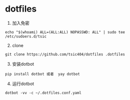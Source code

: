 # dotfiles

1. 加入免密
```
echo "$(whoami) ALL=(ALL:ALL) NOPASSWD: ALL" | sudo tee /etc/sudoers.d/tsic
```
2. clone
```
git clone https://github.com/tsic404/dotfiles .dotfiles
```
3. 安装dotbot
```
pip install dotbot 或者  yay dotbot
```
4. 运行dotbot
```
dotbot -vv -c ~/.dotfiles.conf.yaml
```
